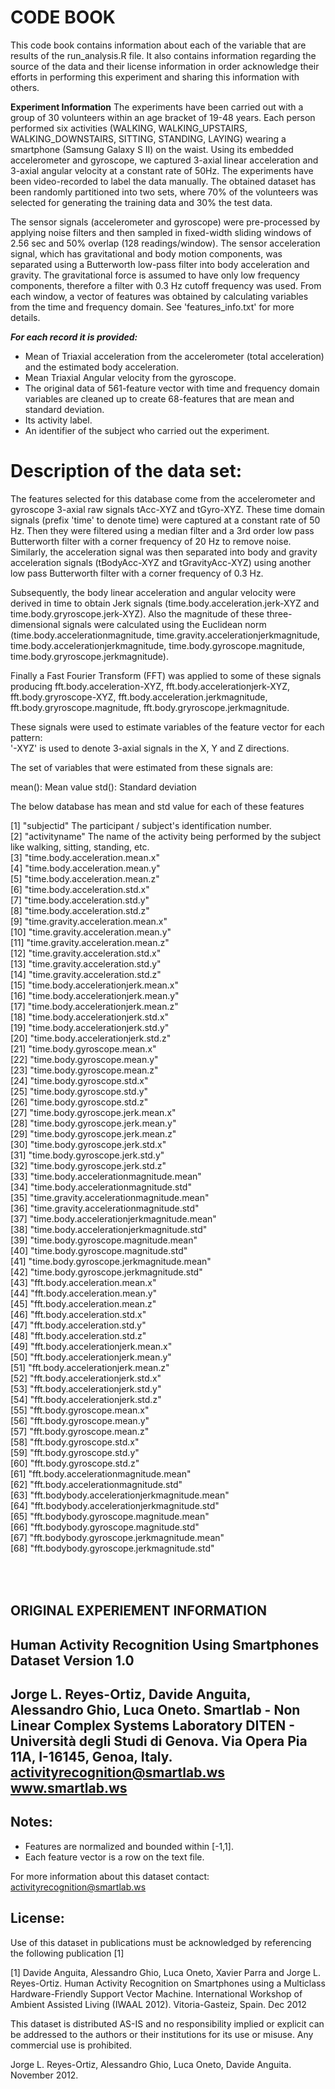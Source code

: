 CODE BOOK
=========
This code book contains information about each of the variable that are results of the run_analysis.R file.
It also contains information regarding the source of the data and their license information in order acknowledge their efforts in performing this experiment and sharing this information with others.

<B>Experiment Information</B>
The experiments have been carried out with a group of 30 volunteers within an age bracket of 19-48 years. Each person performed six activities (WALKING, WALKING_UPSTAIRS, WALKING_DOWNSTAIRS, SITTING, STANDING, LAYING) wearing a smartphone (Samsung Galaxy S II) on the waist. Using its embedded accelerometer and gyroscope, we captured 3-axial linear acceleration and 3-axial angular velocity at a constant rate of 50Hz. The experiments have been video-recorded to label the data manually. The obtained dataset has been randomly partitioned into two sets, where 70% of the volunteers was selected for generating the training data and 30% the test data. 

The sensor signals (accelerometer and gyroscope) were pre-processed by applying noise filters and then sampled in fixed-width sliding windows of 2.56 sec and 50% overlap (128 readings/window). The sensor acceleration signal, which has gravitational and body motion components, was separated using a Butterworth low-pass filter into body acceleration and gravity. The gravitational force is assumed to have only low frequency components, therefore a filter with 0.3 Hz cutoff frequency was used. From each window, a vector of features was obtained by calculating variables from the time and frequency domain. See 'features_info.txt' for more details. 

<B><I>For each record it is provided:</I> </B>

* Mean of Triaxial acceleration from the accelerometer (total acceleration) and the estimated body acceleration.
* Mean Triaxial Angular velocity from the gyroscope. 
* The original data of 561-feature vector with time and frequency domain variables are cleaned up to create 68-features that are mean and standard deviation.
* Its activity label. 
* An identifier of the subject who carried out the experiment.

Description of the data set:
=============================
The features selected for this database come from the accelerometer and gyroscope 3-axial raw signals tAcc-XYZ and tGyro-XYZ. These time domain signals (prefix 'time' to denote time) were captured at a constant rate of 50 Hz. Then they were filtered using a median filter and a 3rd order low pass Butterworth filter with a corner frequency of 20 Hz to remove noise. Similarly, the acceleration signal was then separated into body and gravity acceleration signals (tBodyAcc-XYZ and tGravityAcc-XYZ) using another low pass Butterworth filter with a corner frequency of 0.3 Hz. 

Subsequently, the body linear acceleration and angular velocity were derived in time to obtain Jerk signals (time.body.acceleration.jerk-XYZ and time.body.gryroscope.jerk-XYZ). Also the magnitude of these three-dimensional signals were calculated using the Euclidean norm (time.body.accelerationmagnitude, time.gravity.accelerationjerkmagnitude, time.body.accelerationjerkmagnitude, time.body.gyroscope.magnitude, time.body.gryroscope.jerkmagnitude). 

Finally a Fast Fourier Transform (FFT) was applied to some of these signals producing fft.body.acceleration-XYZ, fft.body.accelerationjerk-XYZ, fft.body.gryroscope-XYZ, fft.body.acceleration.jerkmagnitude, fft.body.gryroscope.magnitude, fft.body.gryroscope.jerkmagnitude. 

These signals were used to estimate variables of the feature vector for each pattern:  
'-XYZ' is used to denote 3-axial signals in the X, Y and Z directions.

The set of variables that were estimated from these signals are: 

mean(): Mean value
std(): Standard deviation

The below database has mean and std value for each of these features 

 [1] "subjectid"                      The participant / subject's identification number.         
 [2] "activityname"                   The name of the activity being performed by the subject like walking, sitting, standing, etc.           
 [3] "time.body.acceleration.mean.x"              
 [4] "time.body.acceleration.mean.y"              
 [5] "time.body.acceleration.mean.z"              
 [6] "time.body.acceleration.std.x"               
 [7] "time.body.acceleration.std.y"               
 [8] "time.body.acceleration.std.z"               
 [9] "time.gravity.acceleration.mean.x"           
[10] "time.gravity.acceleration.mean.y"           
[11] "time.gravity.acceleration.mean.z"           
[12] "time.gravity.acceleration.std.x"            
[13] "time.gravity.acceleration.std.y"            
[14] "time.gravity.acceleration.std.z"            
[15] "time.body.accelerationjerk.mean.x"          
[16] "time.body.accelerationjerk.mean.y"          
[17] "time.body.accelerationjerk.mean.z"          
[18] "time.body.accelerationjerk.std.x"           
[19] "time.body.accelerationjerk.std.y"           
[20] "time.body.accelerationjerk.std.z"           
[21] "time.body.gyroscope.mean.x"                 
[22] "time.body.gyroscope.mean.y"                 
[23] "time.body.gyroscope.mean.z"                 
[24] "time.body.gyroscope.std.x"                  
[25] "time.body.gyroscope.std.y"                  
[26] "time.body.gyroscope.std.z"                  
[27] "time.body.gyroscope.jerk.mean.x"            
[28] "time.body.gyroscope.jerk.mean.y"            
[29] "time.body.gyroscope.jerk.mean.z"            
[30] "time.body.gyroscope.jerk.std.x"             
[31] "time.body.gyroscope.jerk.std.y"             
[32] "time.body.gyroscope.jerk.std.z"             
[33] "time.body.accelerationmagnitude.mean"       
[34] "time.body.accelerationmagnitude.std"        
[35] "time.gravity.accelerationmagnitude.mean"    
[36] "time.gravity.accelerationmagnitude.std"     
[37] "time.body.accelerationjerkmagnitude.mean"   
[38] "time.body.accelerationjerkmagnitude.std"    
[39] "time.body.gyroscope.magnitude.mean"         
[40] "time.body.gyroscope.magnitude.std"          
[41] "time.body.gyroscope.jerkmagnitude.mean"     
[42] "time.body.gyroscope.jerkmagnitude.std"      
[43] "fft.body.acceleration.mean.x"               
[44] "fft.body.acceleration.mean.y"               
[45] "fft.body.acceleration.mean.z"               
[46] "fft.body.acceleration.std.x"                
[47] "fft.body.acceleration.std.y"                
[48] "fft.body.acceleration.std.z"                
[49] "fft.body.accelerationjerk.mean.x"           
[50] "fft.body.accelerationjerk.mean.y"           
[51] "fft.body.accelerationjerk.mean.z"           
[52] "fft.body.accelerationjerk.std.x"            
[53] "fft.body.accelerationjerk.std.y"            
[54] "fft.body.accelerationjerk.std.z"            
[55] "fft.body.gyroscope.mean.x"                  
[56] "fft.body.gyroscope.mean.y"                  
[57] "fft.body.gyroscope.mean.z"                  
[58] "fft.body.gyroscope.std.x"                   
[59] "fft.body.gyroscope.std.y"                   
[60] "fft.body.gyroscope.std.z"                   
[61] "fft.body.accelerationmagnitude.mean"        
[62] "fft.body.accelerationmagnitude.std"         
[63] "fft.bodybody.accelerationjerkmagnitude.mean"         
[64] "fft.bodybody.accelerationjerkmagnitude.std"         
[65] "fft.bodybody.gyroscope.magnitude.mean"         
[66] "fft.bodybody.gyroscope.magnitude.std"       
[67] "fft.bodybody.gyroscope.jerkmagnitude.mean"  
[68] "fft.bodybody.gyroscope.jerkmagnitude.std"


<BR> </BR>
<b>ORIGINAL EXPERIEMENT INFORMATION</b>
----------------------------------------------------------
Human Activity Recognition Using Smartphones Dataset
Version 1.0
----------------------------------------------------------
Jorge L. Reyes-Ortiz, Davide Anguita, Alessandro Ghio, Luca Oneto.
Smartlab - Non Linear Complex Systems Laboratory
DITEN - Università degli Studi di Genova.
Via Opera Pia 11A, I-16145, Genoa, Italy.
activityrecognition@smartlab.ws
www.smartlab.ws
----------------------------------------------------------

<b>Notes:</b> 
----------
* Features are normalized and bounded within [-1,1].
* Each feature vector is a row on the text file.

For more information about this dataset contact: activityrecognition@smartlab.ws

License:
--------
Use of this dataset in publications must be acknowledged by referencing the following publication [1] 

[1] Davide Anguita, Alessandro Ghio, Luca Oneto, Xavier Parra and Jorge L. Reyes-Ortiz. Human Activity Recognition on Smartphones using a Multiclass Hardware-Friendly Support Vector Machine. International Workshop of Ambient Assisted Living (IWAAL 2012). Vitoria-Gasteiz, Spain. Dec 2012

This dataset is distributed AS-IS and no responsibility implied or explicit can be addressed to the authors or their institutions for its use or misuse. Any commercial use is prohibited.

Jorge L. Reyes-Ortiz, Alessandro Ghio, Luca Oneto, Davide Anguita. November 2012.
